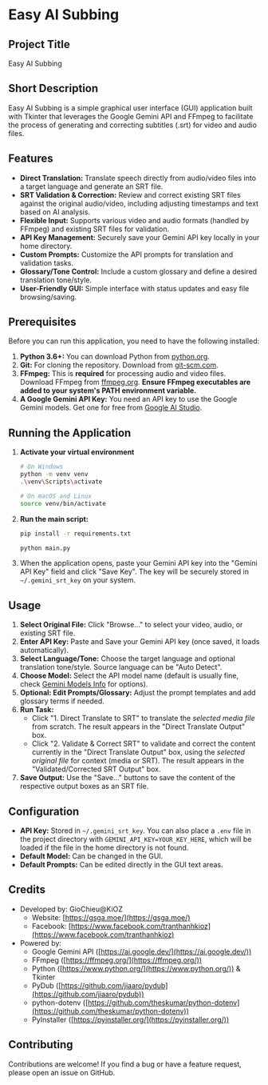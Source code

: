 # Easy AI Subbing

## Project Title
Easy AI Subbing

## Short Description
Easy AI Subbing is a simple graphical user interface (GUI) application built with Tkinter that leverages the Google Gemini API and FFmpeg to facilitate the process of generating and correcting subtitles (.srt) for video and audio files.

## Features
*   **Direct Translation:** Translate speech directly from audio/video files into a target language and generate an SRT file.
*   **SRT Validation & Correction:** Review and correct existing SRT files against the original audio/video, including adjusting timestamps and text based on AI analysis.
*   **Flexible Input:** Supports various video and audio formats (handled by FFmpeg) and existing SRT files for validation.
*   **API Key Management:** Securely save your Gemini API key locally in your home directory.
*   **Custom Prompts:** Customize the API prompts for translation and validation tasks.
*   **Glossary/Tone Control:** Include a custom glossary and define a desired translation tone/style.
*   **User-Friendly GUI:** Simple interface with status updates and easy file browsing/saving.

## Prerequisites

Before you can run this application, you need to have the following installed:

1.  **Python 3.6+:** You can download Python from [python.org](https://www.python.org/downloads/).
2.  **Git:** For cloning the repository. Download from [git-scm.com](https://git-scm.com/downloads).
3.  **FFmpeg:** This is **required** for processing audio and video files. Download FFmpeg from [ffmpeg.org](https://ffmpeg.org/download.html). **Ensure FFmpeg executables are added to your system's PATH environment variable.**
4.  **A Google Gemini API Key:** You need an API key to use the Google Gemini models. Get one for free from [Google AI Studio](https://aistudio.google.com/apikey).

## Running the Application

1.  **Activate your virtual environment** 
    ```bash
    # On Windows
    python -m venv venv
    .\venv\Scripts\activate

    # On macOS and Linux
    source venv/bin/activate
    ```

2.  **Run the main script:**

    ```bash
    pip install -r requirements.txt
    ```

    ```bash
    python main.py
    ```


3.  When the application opens, paste your Gemini API key into the "Gemini API Key" field and click "Save Key". The key will be securely stored in `~/.gemini_srt_key` on your system.

## Usage

1.  **Select Original File:** Click "Browse..." to select your video, audio, or existing SRT file.
2.  **Enter API Key:** Paste and Save your Gemini API key (once saved, it loads automatically).
3.  **Select Language/Tone:** Choose the target language and optional translation tone/style. Source language can be "Auto Detect".
4.  **Choose Model:** Select the API model name (default is usually fine, check [Gemini Models Info](https://ai.google.dev/gemini-api/docs/models) for options).
5.  **Optional: Edit Prompts/Glossary:** Adjust the prompt templates and add glossary terms if needed.
6.  **Run Task:**
    *   Click "1. Direct Translate to SRT" to translate the *selected media file* from scratch. The result appears in the "Direct Translate Output" box.
    *   Click "2. Validate & Correct SRT" to validate and correct the content currently in the "Direct Translate Output" box, using the *selected original file* for context (media or SRT). The result appears in the "Validated/Corrected SRT Output" box.
7.  **Save Output:** Use the "Save..." buttons to save the content of the respective output boxes as an SRT file.

## Configuration

*   **API Key:** Stored in `~/.gemini_srt_key`. You can also place a `.env` file in the project directory with `GEMINI_API_KEY=YOUR_KEY_HERE`, which will be loaded if the file in the home directory is not found.
*   **Default Model:** Can be changed in the GUI.
*   **Default Prompts:** Can be edited directly in the GUI text areas.

## Credits

*   Developed by: GioChieu@KiOZ
    *   Website: [https://gsga.moe/](https://gsga.moe/)
    *   Facebook: [https://www.facebook.com/tranthanhkioz](https://www.facebook.com/tranthanhkioz)
*   Powered by:
    *   Google Gemini API ([https://ai.google.dev/](https://ai.google.dev/))
    *   FFmpeg ([https://ffmpeg.org/](https://ffmpeg.org/))
    *   Python ([https://www.python.org/](https://www.python.org/)) & Tkinter
    *   PyDub ([https://github.com/jiaaro/pydub](https://github.com/jiaaro/pydub))
    *   python-dotenv ([https://github.com/theskumar/python-dotenv](https://github.com/theskumar/python-dotenv))
    *   PyInstaller ([https://pyinstaller.org/](https://pyinstaller.org/))

## Contributing

Contributions are welcome! If you find a bug or have a feature request, please open an issue on GitHub.